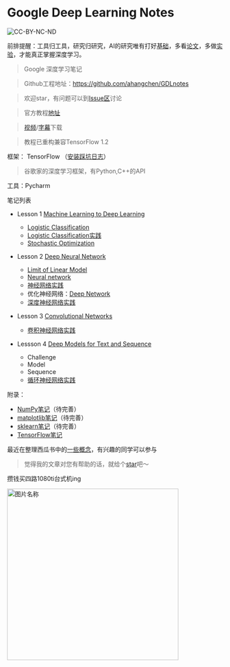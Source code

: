 # Google Deep Learning Notes

![CC-BY-NC-ND](http://opentf.github.io/GuokrBadge/cc/gs/cc_byncnd.flat.guokr.32.svg)

前排提醒：工具归工具，研究归研究，AI的研究唯有打好[基础](https://github.com/ahangchen/windy-afternoon/tree/master/ml/melon)，多看[论文](https://github.com/ahangchen/windy-afternoon/tree/master/ml/papers)，多做[实验](https://github.com/ahangchen/keras-dogs)，才能真正掌握深度学习。

> Google 深度学习笔记

> Github工程地址：https://github.com/ahangchen/GDLnotes

> 欢迎star，有问题可以到[Issue区](https://github.com/ahangchen/GDLnotes/issues)讨论

> 官方教程[地址](https://classroom.udacity.com/courses/ud730/lessons/6370362152/concepts/63798118170923)

> [视频](http://d2uz2655q5g6b2.cloudfront.net/6370362152/L1%20Machine%20Learning%20to%20Deep%20Learning%20Videos.zip)/[字幕](http://d2uz2655q5g6b2.cloudfront.net/6370362152/L1%20Machine%20Learning%20to%20Deep%20Learning%20Subtitles.zip)下载

> 教程已重构兼容TensorFlow 1.2 

框架： TensorFlow （[安装踩坑日志](https://github.com/ahangchen/GDLnotes/tree/master/note/tensorflow/install.md)）

> 谷歌家的深度学习框架，有Python,C++的API

工具：Pycharm

笔记列表
- Lesson 1 [Machine Learning to Deep Learning](note/lesson-1/README.md)
    
    - [Logistic Classification](note/lesson-1/logistic_classify.md)
    - [Logistic Classification实践](note/lesson-1/practical.md)
    - [Stochastic Optimization](note/lesson-1/Stochastic_Optimization.md)

    
- Lesson 2 [Deep Neural Network](note/lesson-2/README.md)
    - [Limit of Linear Model](note/lesson-2/limit_linear.md)
    - [Neural network](note/lesson-2/neural_network.md)
    - [神经网络实践](note/lesson-2/neural_practical.md)
    - 优化神经网络：[Deep Network](note/lesson-2/deep_network.md)
    - [深度神经网络实践](note/lesson-2/deep_network_practice.md)
    
- Lesson 3 [Convolutional Networks](note/lesson-3/README.md)
  - [卷积神经网络实践](note/lesson-3/practice.md)
    
- Lessson 4 [Deep Models for Text and Sequence](note/lesson-4/README.md)
  - Challenge
  - Model
  - Sequence
  - [循环神经网络实践](note/lesson-4/rnn_practice.md)
    

附录：
- [NumPy笔记](note/numpy/README.md)（待完善）
- [matplotlib笔记](note/matplotlib/README.md)（待完善）
- [sklearn笔记](note/sklearn/README.md)（待完善）
- [TensorFlow笔记](note/tensorflow/README.md)

最近在整理西瓜书中的[一些概念](https://github.com/ahangchen/windy-afternoon/blob/master/ml/melon_concepts.md)，有兴趣的同学可以参与

> 觉得我的文章对您有帮助的话，就给个[star](https://github.com/ahangchen/GDLnotes)吧～

攒钱买四路1080ti台式机ing

<img src="res/wxmoney.jpg" width = "400" height = "400" alt="图片名称" align=center />

